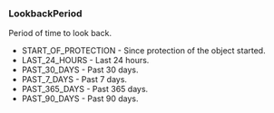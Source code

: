 ### LookbackPeriod
Period of time to look back.

- START_OF_PROTECTION - Since protection of the object started.
- LAST_24_HOURS - Last 24 hours.
- PAST_30_DAYS - Past 30 days.
- PAST_7_DAYS - Past 7 days.
- PAST_365_DAYS - Past 365 days.
- PAST_90_DAYS - Past 90 days.
